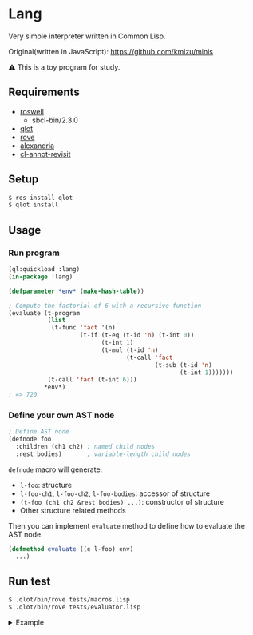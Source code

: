 # Lang

Very simple interpreter written in Common Lisp.

Original(written in JavaScript): https://github.com/kmizu/minis

⚠️ This is a toy program for study.

## Requirements

- [roswell](https://github.com/roswell/roswell)
  - sbcl-bin/2.3.0
- [qlot](https://github.com/fukamachi/qlot)
- [rove](https://github.com/fukamachi/rove)
- [alexandria](https://gitlab.common-lisp.net/alexandria/alexandria.git)
- [cl-annot-revisit](https://github.com/y2q-actionman/cl-annot-revisit)

## Setup

```zsh
$ ros install qlot
$ qlot install
```

## Usage

### Run program

```lisp
(ql:quickload :lang)
(in-package :lang)

(defparameter *env* (make-hash-table))

; Compute the factorial of 6 with a recursive function
(evaluate (t-program
           (list
            (t-func 'fact '(n)
                    (t-if (t-eq (t-id 'n) (t-int 0))
                          (t-int 1)
                          (t-mul (t-id 'n)
                                 (t-call 'fact
                                         (t-sub (t-id 'n)
                                                (t-int 1)))))))
           (t-call 'fact (t-int 6)))
          *env*)
; => 720
```

### Define your own AST node

```lisp
; Define AST node
(defnode foo
  :children (ch1 ch2) ; named child nodes
  :rest bodies)       ; variable-length child nodes
```
`defnode` macro will generate:
- `l-foo`: structure
- `l-foo-ch1`, `l-foo-ch2`, `l-foo-bodies`: accessor of structure
- `(t-foo (ch1 ch2 &rest bodies) ...)`: constructor of structure
- Other structure related methods

Then you can implement `evaluate` method to define how to evaluate the AST node.

```lisp
(defmethod evaluate ((e l-foo) env)
  ...)
```

## Run test

```zsh
$ .qlot/bin/rove tests/macros.lisp
$ .qlot/bin/rove tests/evaluator.lisp
```

<details>
<summary>Example</summary>

```
$ .qlot/bin/rove tests/evaluator.lisp

Testing System lang-tests

;; testing 'lang-tests/evaluator'
check-evaluating-bin-expr
  1 + 1 == 2
    ✓ Expect (= (EVALUATE (T-ADD (T-INT 1) (T-INT 1)) (MAKE-HASH-TABLE)) 2) to be true.
  1 - 2 == -1
    ✓ Expect (= (EVALUATE (T-SUB (T-INT 1) (T-INT 2)) (MAKE-HASH-TABLE)) -1) to be true.
  2 * 3 == 6
    ✓ Expect (= (EVALUATE (T-MUL (T-INT 2) (T-INT 3)) (MAKE-HASH-TABLE)) 6) to be true.
  6 / 2 == 3
    ✓ Expect (= (EVALUATE (T-DIV (T-INT 6) (T-INT 2)) (MAKE-HASH-TABLE)) 3) to be true.
  1 / 0 == Error!
  (1 + (2 * 3) - 1) / 2 == 3
    ✓ Expect (=
              (EVALUATE
               (T-DIV (T-SUB (T-ADD (T-INT 1) (T-MUL (T-INT 2) (T-INT 3))) (T-INT 1))
                      (T-INT 2))
               (MAKE-HASH-TABLE))
              3) to be true.
  1 < 2 == 1
    ✓ Expect (EVALUATE (T-LT (T-INT 1) (T-INT 2)) (MAKE-HASH-TABLE)) to be true.
  2 > 1 == 1
    ✓ Expect (EVALUATE (T-GT (T-INT 2) (T-INT 1)) (MAKE-HASH-TABLE)) to be true.
  1 <= 1 == 1
    ✓ Expect (EVALUATE (T-GTE (T-INT 1) (T-INT 1)) (MAKE-HASH-TABLE)) to be true.
  1 >= 1 == 1
    ✓ Expect (EVALUATE (T-LTE (T-INT 1) (T-INT 1)) (MAKE-HASH-TABLE)) to be true.
  1 == 1 == 1
    ✓ Expect (EVALUATE (T-EQ (T-INT 1) (T-INT 1)) (MAKE-HASH-TABLE)) to be true.
  1 != 0 == 1
    ✓ Expect (EVALUATE (T-NE (T-INT 1) (T-INT 0)) (MAKE-HASH-TABLE)) to be true.
check-evaluating-assignment
  {a = 100; a} == 100
    ✓ Expect (=
              (EVALUATE (T-SEQ (T-ASSIGN 'A (T-INT 100)) (T-ID 'A))
                        (MAKE-HASH-TABLE))
              100) to be true.
  {a = 100; b = a + 1; b} == 101
    ✓ Expect (=
              (EVALUATE
               (T-SEQ (T-ASSIGN 'A (T-INT 100))
                      (T-ASSIGN 'B (T-ADD (T-ID 'A) (T-INT 1))) (T-ID 'B))
               (MAKE-HASH-TABLE))
              101) to be true.
check-evaluating-if
  (if(1 < 2) 2 else 1) == 2
    ✓ Expect (=
              (EVALUATE (T-IF (T-LT (T-INT 1) (T-INT 2)) (T-INT 2) (T-INT 1))
                        (MAKE-HASH-TABLE))
              2) to be true.
  (if(1 > 2) 2 else 1) == 1
    ✓ Expect (=
              (EVALUATE (T-IF (T-GT (T-INT 1) (T-INT 2)) (T-INT 2) (T-INT 1))
                        (MAKE-HASH-TABLE))
              1) to be true.
  { a = 100; b = 200; if (a < b) { 500; } else { 1000; }
    ✓ Expect (=
              (EVALUATE
               (T-SEQ (T-ASSIGN 'A (T-INT 100)) (T-ASSIGN 'B (T-INT 200))
                      (T-IF (T-LT (T-ID 'A) (T-ID 'B)) (T-INT 500) (T-INT 1000)))
               (MAKE-HASH-TABLE))
              500) to be true.
check-evaluating-program
  func add(a, b) { return a + b; } add(1, 2);
    ✓ Expect (=
              (EVALUATE
               (T-PROGRAM (LIST (T-FUNC 'ADD '(A B) (T-ADD (T-ID 'A) (T-ID 'B))))
                          (T-CALL 'ADD (T-INT 1) (T-INT 2)))
               (MAKE-HASH-TABLE))
              3) to be true.
  i = 0; while (i < 10) { i = i + 1; } i
    ✓ Expect (=
              (EVALUATE
               (T-PROGRAM 'NIL (T-ASSIGN 'I (T-INT 0))
                          (T-WHILE (T-LT (T-ID 'I) (T-INT 10))
                                   (T-ASSIGN 'I (T-ADD (T-ID 'I) (T-INT 1))))
                          (T-ID 'I))
               (MAKE-HASH-TABLE))
              10) to be true.
              
✓ 1 test completed

Summary:
  All 1 test passed.
```
</details>
